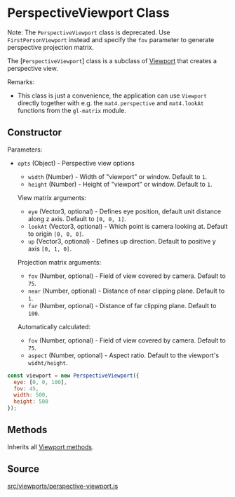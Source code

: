 # PerspectiveViewport Class

Note: The `PerspectiveViewport` class is deprecated. Use `FirstPersonViewport` instead and specify the `fov` parameter to generate perspective projection matrix.

The [`PerspectiveViewport`] class is a subclass of [Viewport](/docs/api-reference/viewport.md) that creates a perspective view.

Remarks:
* This class is just a convenience, the application can use `Viewport` directly
  together with e.g. the `mat4.perspective` and `mat4.lookAt` functions from the
  `gl-matrix` module.

## Constructor

Parameters:

- `opts` (Object) - Perspective view options
  * `width` (Number) - Width of "viewport" or window. Default to `1`.
  * `height` (Number) - Height of "viewport" or window. Default to `1`.

  View matrix arguments:
  * `eye` (Vector3, optional) - Defines eye position, default unit distance along z axis.
    Default to `[0, 0, 1]`.
  * `lookAt` (Vector3, optional) - Which point is camera looking at. Default to origin `[0, 0, 0]`.
  * `up` (Vector3, optional) - Defines up direction. Default to positive y axis `[0, 1, 0]`.

  Projection matrix arguments:
  * `fov` (Number, optional) - Field of view covered by camera. Default to `75`.
  * `near` (Number, optional) - Distance of near clipping plane. Default to `1`.
  * `far` (Number, optional) - Distance of far clipping plane. Default to `100`.

  Automatically calculated:
  * `fov` (Number, optional) - Field of view covered by camera. Default to `75`.
  * `aspect` (Number, optional) - Aspect ratio. Default to the viewport's `widht/height`.

```js
const viewport = new PerspectiveViewport({
  eye: [0, 0, 100],
  fov: 45,
  width: 500,
  height: 500
});
```

## Methods

Inherits all [Viewport methods](/docs/api-reference/viewport.md#methods).

## Source
[src/viewports/perspective-viewport.js](https://github.com/uber/deck.gl/blob/4.1-release/src/viewports/perspective-viewport.js)
